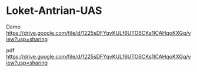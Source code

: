 # Loket-Antrian-UAS

Demo https://drive.google.com/file/d/1225sDFYqvKULf6UTO6CKs1ICAHqoKXGq/view?usp=sharing 

pdf https://drive.google.com/file/d/1225sDFYqvKULf6UTO6CKs1ICAHqoKXGq/view?usp=sharing
